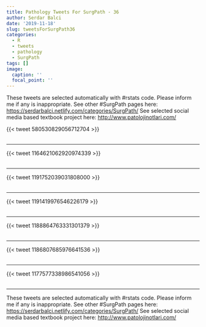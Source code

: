```yaml
---
title: Pathology Tweets For SurgPath - 36
author: Serdar Balci
date: '2019-11-18'
slug: tweetsForSurgPath36
categories:
  - R
  - tweets
  - pathology
  - SurgPath
tags: []
image:
  caption: ''
  focal_point: ''
---
```



These tweets are selected automatically with #rstats code. Please inform me if any is inappropriate.
See other #SurgPath pages here: https://serdarbalci.netlify.com/categories/SurgPath/ 
See selected social media based textbook project here: http://www.patolojinotlari.com/

{{< tweet 580530829056712704 >}}
<br>
<br>
<hr>
{{< tweet 1164621062920974339 >}}
<br>
<br>
<hr>
{{< tweet 1191752039031808000 >}}
<br>
<br>
<hr>
{{< tweet 1191419976546226179 >}}
<br>
<br>
<hr>
{{< tweet 1188864763331301379 >}}
<br>
<br>
<hr>
{{< tweet 1186807685976641536 >}}
<br>
<br>
<hr>
{{< tweet 1177577338986541056 >}}
<br>
<br>
<hr>


These tweets are selected automatically with #rstats code. Please inform me if any is inappropriate.
See other #SurgPath pages here: https://serdarbalci.netlify.com/categories/SurgPath/ 
See selected social media based textbook project here: http://www.patolojinotlari.com/
